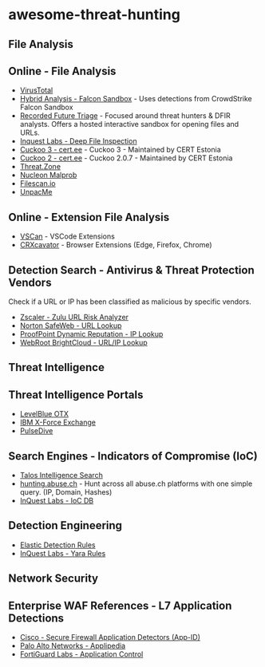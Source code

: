 # awesome-threat-hunting
## File Analysis
## Online - File Analysis
- [VirusTotal](https://virustotal.com/)
- [Hybrid Analysis - Falcon Sandbox](https://hybrid-analysis.com/) - Uses detections from CrowdStrike Falcon Sandbox
- [Recorded Future Triage](https://tria.ge/) - Focused around threat hunters & DFIR analysts. Offers a hosted interactive sandbox for opening files and URLs.
- [Inquest Labs - Deep File Inspection](https://labs.inquest.net/dfi) 
- [Cuckoo 3 - cert.ee](https://cuckoo-hatch.cert.ee/) - Cuckoo 3 - Maintained by CERT Estonia 
- [Cuckoo 2 - cert.ee](https://cuckoo.cert.ee/) - Cuckoo 2.0.7 - Maintained by CERT Estonia
- [Threat.Zone](https://app.threat.zone/)
- [Nucleon Malprob](https://malprob.io/)
- [Filescan.io](https://www.filescan.io/scan) 
- [UnpacMe](https://www.unpac.me/)
## Online - Extension File Analysis
- [VSCan](https://vscan.dev/) - VSCode Extensions 
- [CRXcavator](https://crxcavator.io/) - Browser Extensions (Edge, Firefox, Chrome)
## Detection Search - Antivirus & Threat Protection Vendors
Check if a URL or IP has been classified as malicious by specific vendors.
- [Zscaler - Zulu URL Risk Analyzer](https://threatlabz.zscaler.com/tool/url-analysis)
- [Norton SafeWeb - URL Lookup](https://safeweb.norton.com/)
- [ProofPoint Dynamic Reputation - IP Lookup](https://ipcheck.proofpoint.com/)
- [WebRoot BrightCloud - URL/IP Lookup](https://www.brightcloud.com/tools/url-ip-lookup.php)
## Threat Intelligence
## Threat Intelligence Portals
- [LevelBlue OTX](https://otx.alienvault.com/)
- [IBM X-Force Exchange](https://exchange.xforce.ibmcloud.com/)
- [PulseDive](https://pulsedive.com/)
## Search Engines - Indicators of Compromise (IoC)
- [Talos Intelligence Search](https://talosintelligence.com/reputation_center)
- [hunting.abuse.ch](https://hunting.abuse.ch/) -  Hunt across all abuse.ch platforms with one simple query. (IP, Domain, Hashes)
- [InQuest Labs - IoC DB](https://labs.inquest.net/iocdb)
## Detection Engineering
- [Elastic Detection Rules](https://elastic.github.io/detection-rules-explorer/)
- [InQuest Labs - Yara Rules](https://github.com/InQuest/yara-rules)
## Network Security
## Enterprise WAF References - L7 Application Detections
- [Cisco - Secure Firewall Application Detectors (App-ID)](https://appid.cisco.com)
- [Palo Alto Networks - Applipedia](https://applipedia.paloaltonetworks.com/)
- [FortiGuard Labs - Application Control](https://www.fortiguard.com/appcontrol)

